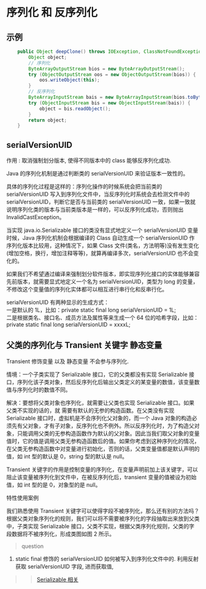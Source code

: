 # 序列化 和 反序列化

## 示例

```java
    public Object deepClone() throws IOException, ClassNotFoundException {
        Object object;
        // 序列化
        ByteArrayOutputStream bios = new ByteArrayOutputStream();
        try (ObjectOutputStream oos = new ObjectOutputStream(bios)) {
            oos.writeObject(this);
        }
        // 反序列化
        ByteArrayInputStream bais = new ByteArrayInputStream(bios.toByteArray());
        try (ObjectInputStream bis = new ObjectInputStream(bais)) {
            object = bis.readObject();
        }
        return object;
    }

```

## serialVersionUID

作用 : 取消强制划分版本, 使得不同版本中的 class 能够反序列化成功.

Java 的序列化机制是通过判断类的 serialVersionUID 来验证版本一致性的。

具体的序列化过程是这样的：序列化操作的时候系统会把当前类的 serialVersionUID 写入到序列化文件中，当反序列化时系统会去检测文件中的 serialVersionUID，判断它是否与当前类的 serialVersionUID 一致，如果一致就说明序列化类的版本与当前类版本是一样的，可以反序列化成功，否则抛出 InvalidCastException。

当实现 java.io.Serializable 接口的类没有显式地定义一个 serialVersionUID 变量时候，Java 序列化机制会根据编译的 Class 自动生成一个 serialVersionUID 作序列化版本比较用，这种情况下，如果 Class 文件(类名，方法明等)没有发生变化(增加空格，换行，增加注释等等)，就算再编译多次，serialVersionUID 也不会变化的。

如果我们不希望通过编译来强制划分软件版本，即实现序列化接口的实体能够兼容先前版本，就需要显式地定义一个名为 serialVersionUID，类型为 long 的变量，不修改这个变量值的序列化实体都可以相互进行串行化和反串行化。

serialVersionUID 有两种显示的生成方式：  
一是默认的 1L，比如：private static final long serialVersionUID = 1L;  
二是根据类名、接口名、成员方法及属性等来生成一个 64 位的哈希字段，比如：  
private static final long serialVersionUID = xxxxL;

## 父类的序列化与 Transient 关键字 静态变量

Transient 修饰变量 以及 静态变量 不会参与序列化.

情境：一个子类实现了 Serializable 接口，它的父类都没有实现 Serializable 接口，序列化该子类对象，然后反序列化后输出父类定义的某变量的数值，该变量数值与序列化时的数值不同。

解决：要想将父类对象也序列化，就需要让父类也实现 Serializable 接口。如果父类不实现的话的，就 需要有默认的无参的构造函数。在父类没有实现 Serializable 接口时，虚拟机是不会序列化父对象的，而一个 Java 对象的构造必须先有父对象，才有子对象，反序列化也不例外。所以反序列化时，为了构造父对象，只能调用父类的无参构造函数作为默认的父对象。因此当我们取父对象的变量值时，它的值是调用父类无参构造函数后的值。如果你考虑到这种序列化的情况，在父类无参构造函数中对变量进行初始化，否则的话，父类变量值都是默认声明的值，如 int 型的默认是 0，string 型的默认是 null。

Transient 关键字的作用是控制变量的序列化，在变量声明前加上该关键字，可以阻止该变量被序列化到文件中，在被反序列化后，transient 变量的值被设为初始值，如 int 型的是 0，对象型的是 null。

特性使用案例

我们熟悉使用 Transient 关键字可以使得字段不被序列化，那么还有别的方法吗？根据父类对象序列化的规则，我们可以将不需要被序列化的字段抽取出来放到父类中，子类实现 Serializable 接口，父类不实现，根据父类序列化规则，父类的字段数据将不被序列化，形成类图如图 2 所示。

> question

1. static final 修饰的 serialVersionUID 如何被写入到序列化文件中的.
   利用反射获取 serialVersionUID 字段, 进而获取值,

> > [Serializable 相关](https://www.cnblogs.com/duanxz/p/3511695.html)
